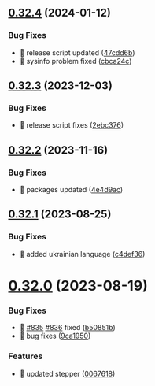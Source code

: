 ## [0.32.4](https://github.com/oguzkaganeren/manjaro-starter/compare/v0.32.3...v0.32.4) (2024-01-12)


### Bug Fixes

* 🐛 release script updated ([47cdd6b](https://github.com/oguzkaganeren/manjaro-starter/commit/47cdd6b142c36cec287a0cf96a43ea53f3fcd4cb))
* 🐛 sysinfo problem fixed ([cbca24c](https://github.com/oguzkaganeren/manjaro-starter/commit/cbca24c0113db970637c375c12b0f71b37dbec89))



## [0.32.3](https://github.com/oguzkaganeren/manjaro-starter/compare/v0.32.2...v0.32.3) (2023-12-03)


### Bug Fixes

* 🐛 release script fixes ([2ebc376](https://github.com/oguzkaganeren/manjaro-starter/commit/2ebc376dc41ecde4634a74476be5e89823d96699))



## [0.32.2](https://github.com/oguzkaganeren/manjaro-starter/compare/v0.32.1...v0.32.2) (2023-11-16)


### Bug Fixes

* 🐛 packages updated ([4e4d9ac](https://github.com/oguzkaganeren/manjaro-starter/commit/4e4d9ac99f23c23099708522ed3fa2ab76487c52))



## [0.32.1](https://github.com/oguzkaganeren/manjaro-starter/compare/v0.32.0...v0.32.1) (2023-08-25)


### Bug Fixes

* 🐛 added ukrainian language ([c4def36](https://github.com/oguzkaganeren/manjaro-starter/commit/c4def365ed473a64afeb0de47a03b3da1b8b6a10))



# [0.32.0](https://github.com/oguzkaganeren/manjaro-starter/compare/v0.31.10...v0.32.0) (2023-08-19)


### Bug Fixes

* 🐛 [#835](https://github.com/oguzkaganeren/manjaro-starter/issues/835) [#836](https://github.com/oguzkaganeren/manjaro-starter/issues/836) fixed ([b50851b](https://github.com/oguzkaganeren/manjaro-starter/commit/b50851be527d09391beea55c60fe43dbab54b1c5))
* 🐛 bug fixes ([9ca1950](https://github.com/oguzkaganeren/manjaro-starter/commit/9ca19505d9dc94e2b14a7fb2eb339b4b5b7ed82c))


### Features

* 🎸 updated stepper ([0067618](https://github.com/oguzkaganeren/manjaro-starter/commit/0067618fb04a3cd4847b4c2b561c47dfeea47c6e))



